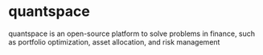 # quantspace

quantspace is an open-source platform to solve problems in finance, such as portfolio optimization, asset allocation, and risk management
